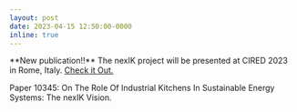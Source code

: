 ```yaml
---
layout: post
date: 2023-04-15 12:50:00-0000
inline: true
---
```

<div class='specialParagraph' markdown='1'>
**New publication!!** The nexIK project will be presented at CIRED 2023 in Rome, Italy. <a href="https://www.cired2023.org/" target="_blank">Check it Out.</a> 
<br>

Paper 10345: On The Role Of Industrial Kitchens In Sustainable Energy Systems: The nexIK Vision.
</div>